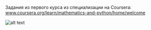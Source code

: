 Задания из первого курса из специализации на Coursera:
www.coursera.org/learn/mathematics-and-python/home/welcome


![alt text](https://www.google.com/url?sa=i&url=https%3A%2F%2Fvk.com%2Fspider_mem&psig=AOvVaw0jM1d0D_LL3L7DyhuS5D4X&ust=1605626800189000&source=images&cd=vfe&ved=0CAIQjRxqFwoTCLj-xI-wh-0CFQAAAAAdAAAAABAK)

